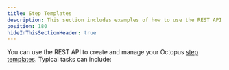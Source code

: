 ```yaml
---
title: Step Templates
description: This section includes examples of how to use the REST API to create and manage step templates in Octopus.
position: 180
hideInThisSectionHeader: true
---
```

You can use the REST API to create and manage your Octopus [step templates](/docs/projects/custom-step-templates.md). Typical tasks can include:
